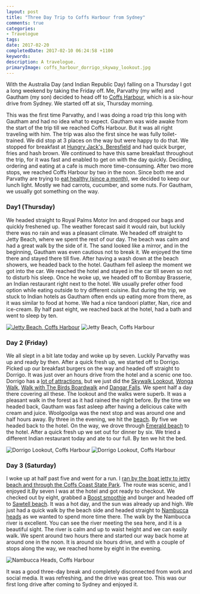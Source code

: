 ```yaml
---
layout: post
title: "Three Day Trip to Coffs Harbour from Sydney"
comments: true
categories: 
- Travelogue
tags: 
date: 2017-02-20
completedDate: 2017-02-10 06:24:58 +1100
keywords: 
description: A travelogue.
primaryImage: coffs_harbour_dorrigo_skyway_lookout.jpg
---
```

With the Australia Day (and Indian Republic Day) falling on a Thursday I got a long weekend by taking the Friday off. Me, Parvathy (my wife) and Gautham (my son) decided to head off to [Coffs Harbour](https://goo.gl/maps/Tb4awz6cx6H2), which is a six-hour drive from Sydney. We started off at six, Thursday morning.

This was the first time Parvathy, and I was doing a road trip this long with Gautham and had no idea what to expect. Gautham was wide awake from the start of the trip till we reached Coffs Harbour. But it was all right traveling with him. The trip was also the first since he was fully toilet-trained. We did stop at 3 places on the way but were happy to do that. We stopped for breakfast at [Hungry Jack's, Beresfield](https://goo.gl/maps/H72Loz9zofk) and had quick burger, fries and hash brown. We continued to have this same breakfast throughout the trip, for it was fast and enabled to get on with the day quickly. Deciding, ordering and eating at a cafe is much more time-consuming. After two more stops, we reached Coffs Harbour by two in the noon. Since both me and Parvathy are trying to [eat healthy (since a month)](http://www.rahulpnath.com/blog/how-i-lost-13-kilos-in-one-and-half-months/), we decided to keep our lunch light. Mostly we had carrots, cucumber, and some nuts. For Gautham, we usually got something on the way.

### Day1 (Thursday)

We headed straight to Royal Palms Motor Inn and dropped our bags and quickly freshened up. The weather forecast said it would rain, but luckily there was no rain and was a pleasant climate. We headed off straight to Jetty Beach, where we spent the rest of our day. The beach was calm and had a great walk by the side of it. The sand looked like a mirror, and in the beginning, Gautham was even cautious not to break it. We enjoyed the time there and stayed there till five. After having a wash down at the beach showers, we headed back to the hotel. Gautham fell asleep the moment we got into the car. We reached the hotel and stayed in the car till seven so not to disturb his sleep. Once he woke up, we headed off to Bombay Brasserie, an Indian restaurant right next to the hotel. We usually prefer other food option while eating outside to try different cuisine. But during the trip, we stuck to Indian hotels as Gautham often ends up eating more from there, as it was similar to food at home. We had a nice tandoori platter, Nan, rice and ice-cream. By half past eight, we reached back at the hotel, had a bath and went to sleep by ten.

<a href="https://500px.com/photo/197577329/jetty-beach-by-rahul-nath"><img alt="Jetty Beach, Coffs Harbour" src="{{ site.images_root}}/coffs_harbour_jetty_beach.jpg" /></a>
<img alt="Jetty Beach, Coffs Harbour" src="{{ site.images_root}}/coffs_harbour_jetty_beach_toys.jpg" />


### Day 2 (Friday)

We all slept in a bit late today and woke up by seven. Luckily Parvathy was up and ready by then. After a quick fresh up, we started off to Dorrigo. Picked up our breakfast burgers on the way and headed off straight to Dorrigo. It was just over an hours drive from the hotel and a scenic one too. Dorrigo has a [lot of attractions](http://www.visitnsw.com/destinations/north-coast/coffs-harbour-area/dorrigo/attractions?&), but we just did the [Skywalk Lookout](http://www.visitnsw.com/destinations/north-coast/coffs-harbour-area/dorrigo/attractions/skywalk-lookout), [Wonga Walk](http://www.visitnsw.com/destinations/north-coast/coffs-harbour-area/dorrigo/attractions/wonga-walk), [Walk with The Birds Boardwalk](http://www.visitnsw.com/destinations/north-coast/coffs-harbour-area/dorrigo/attractions/walk-the-birds-boardwalk) and [Dangar Falls](http://www.visitnsw.com/destinations/north-coast/coffs-harbour-area/dorrigo/attractions/dangar-falls). We spent half a day there covering all these. The lookout and the walks were superb. It was a pleasant walk in the forest as it had rained the night before. By the time we headed back, Gautham was fast asleep after having a delicious cake with cream and juice. Woolgoolga was the next stop and was around one and half hours away. By three in the evening, we hit the [beach](https://goo.gl/maps/1fBYqWHDnyC2). By five we headed back to the hotel. On the way, we drove through [Emerald beach](https://goo.gl/maps/Pm7jh9nJRCM2) to the hotel. After a quick fresh up we set out for dinner by six. We tried a different Indian restaurant today and ate to our full. By ten we hit the bed.

<img alt="Dorrigo Lookout, Coffs Harbour" src="{{ site.images_root}}/coffs_harbour_dorrigo_skyway_lookout.jpg" />
<img alt="Dorrigo Lookout, Coffs Harbour" src="{{ site.images_root}}/coffs_harbout_dorrigo_lookout.jpg" />

### Day 3 (Saturday)

I woke up at half past five and went for a run. I [ran by the boat jetty to jetty beach and through the Coffs Coast State Park](https://www.runtastic.com/en/users/4b76cfab-734e-1658-b5e4-600759a3b066/sport-sessions/588ba8d079a46318f38e5d10). The route was scenic, and I enjoyed it.By seven I was at the hotel and got ready to checkout. We checked out by eight, grabbed a [Boost smoothie](http://www.boostjuice.com.au/products) and burger and headed off to [Sawtell beach](https://goo.gl/maps/P9e9sx5eib62). It was a hot day, and the sun was already up and high. We just had a quick walk by the beach side and headed straight to [Nambucca heads](http://www.visitnsw.com/destinations/north-coast/coffs-harbour-area/nambucca-heads) as we wanted to spend more time there. The walk by the Nambucca river is excellent. You can see the river meeting the sea here, and it is a beautiful sight. The river is calm and up to waist height and we can easily walk. We spent around two hours there and started our way back home at around one in the noon. It is around six hours drive, and with a couple of stops along the way, we reached home by eight in the evening.

<img alt="Nambucca Heads, Coffs Harbour" src="{{ site.images_root}}/coffs_harbour_nambucca_heads.jpg" />


It was a good three-day break and completely disconnected from work and social media. It was refreshing, and the drive was great too. This was our first long drive after coming to Sydney and enjoyed it.